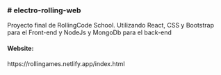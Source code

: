 <h3># electro-rolling-web</h3>
Proyecto final de RollingCode School. Utilizando React, CSS y Bootstrap para el Front-end y NodeJs y MongoDb para el back-end

<h4>Website:</h4>
https://rollingames.netlify.app/index.html
